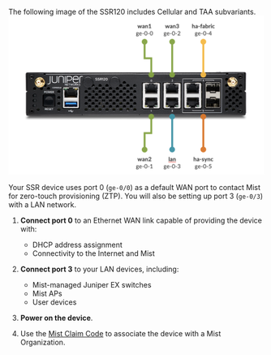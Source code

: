 
<!--- SSR 120 Hardware ---->
The following image of the SSR120 includes Cellular and TAA subvariants.
![Device Connections](/img/hdwr_ssr120_faceplate.png)

Your SSR device uses port 0 (`ge-0/0`) as a default WAN port to contact Mist for zero-touch provisioning (ZTP). You will also be setting up port 3 (`ge-0/3`) with a LAN network.

1. **Connect port 0** to an Ethernet WAN link capable of providing the device with:
    * DHCP address assignment
    * Connectivity to the Internet and Mist

2. **Connect port 3** to your LAN devices, including:
    * Mist-managed Juniper EX switches
    * Mist APs
    * User devices

3. **Power on the device**.

4. Use the [Mist Claim Code](wan_assurance_ssr120_quickstart.md#claim-your-device) to associate the device with a Mist Organization. 